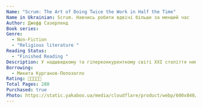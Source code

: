 ```yaml
---
Name: "Scrum: The Art of Doing Twice the Work in Half the Time"
Name in Ukrainian: Scrum. Навчись робити вдвічі більше за менший час
Author: Джефф Сазерленд
Book series:
Genre:
  - Non-Fiction
  - "Religious literature "
Reading Status:
  - "Finished Reading "
Description: У надшвидкому та гіперконкурентному світі ХХІ століття немає місця для марнування — часу, зусиль, ресурсів. Та навіть якщо ви зробите те, що планували, коли планували та вкладетеся в бюджет, може виявитися, що клієнт уже потребує чогось іншого. Адже умови змінюються з небаченою раніше швидкістю… Унікальна методика Scrum руйнує стереотипи старої методики управління проектами. Її основа — команда, що має надзвичайне почуття мети, самоорганізовується та самоуправляється, а навички її учасників підсилюють одна одну навіть без зусиль з їхнього боку. І, якщо, зробивши крок у нову еру під назвою Scrum, ви не зробили вдвічі більше за половину часу, вам потрібно лише ще раз уважно перечитати цю книгу!
Borrowing:
  - Микита Курганов-Попозогло
Rating: 🌟🌟🌟🌟🌟
Total Pages: 280
Purchased: true
Photo: https://static.yakaboo.ua/media/cloudflare/product/webp/600x840/2/3/23_5_196.jpg
---
```

